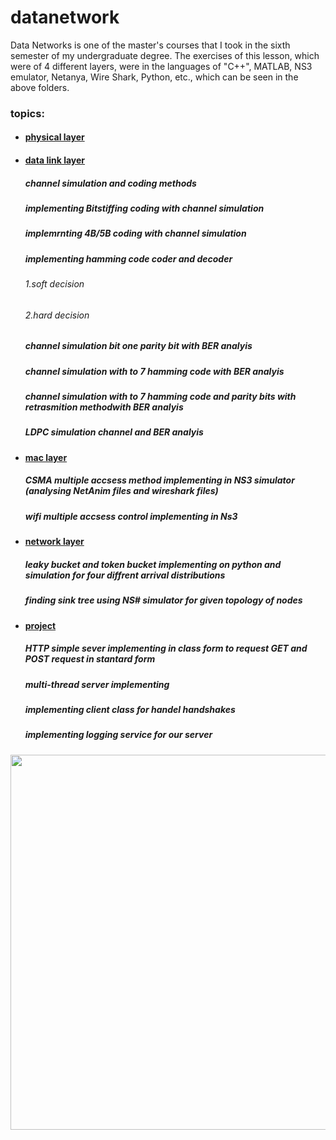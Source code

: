 # datanetwork

Data Networks is one of the master's courses that I took in the sixth semester of my undergraduate degree.
The exercises of this lesson, which were of 4 different layers, were in the languages of "C++", MATLAB, NS3 emulator, Netanya, Wire Shark, Python, etc., which can be seen in the above folders.

### topics:
- #### [physical layer](https://github.com/kasrafallah/datanetwork/tree/main/physical_layer)
- #### [data link layer](https://github.com/kasrafallah/datanetwork/tree/main/datalink_layer)
  ##### channel simulation and coding methods
  ##### implementing Bitstiffing coding with channel simulation
  ##### implemrnting 4B/5B coding with channel simulation
  ##### implementing hamming code coder and decoder
     ###### 1.soft decision
     ###### 2.hard decision
  ##### channel simulation bit one parity bit with BER analyis
  ##### channel simulation with  to 7 hamming code with BER analyis
  ##### channel simulation with  to 7 hamming code and parity bits with retrasmition methodwith BER analyis
  ##### LDPC simulation channel and BER analyis
  
  
  
- #### [mac layer](https://github.com/kasrafallah/datanetwork/tree/main/mac_layer)
  ##### CSMA multiple accsess method implementing in NS3 simulator (analysing NetAnim files and wireshark files)
  ##### wifi multiple accsess control implementing in Ns3
  
- #### [network layer](https://github.com/kasrafallah/datanetwork/tree/main/network_layer)
  ##### leaky bucket and token bucket implementing on python and simulation for four diffrent arrival distributions
  ##### finding sink tree using NS# simulator for given topology of nodes
  
- #### [project](https://github.com/kasrafallah/datanetwork/tree/main/project)
  ##### HTTP simple sever implementing in class form to request GET and POST request in stantard form
  ##### multi-thread server implementing
  ##### implementing client class for handel handshakes 
  ##### implementing logging service for our server



<p align="center">
<image align="center" src = "network-protocol-layers-diagram.jpg" width="600">
</p>
